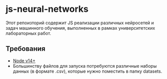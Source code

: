 # js-neural-networks

Этот репоизторий содержит JS реализации различных нейросетей и задач машинного обучения, выполненных в рамках университетских лабораторных работ.
## Требования

- [Node v14+](https://nodejs.org/en/)<br>
- Большинству файлов для запуска потребуются различные наборы данных (в формате .csv), которые нужно поместить в папку datasets.

